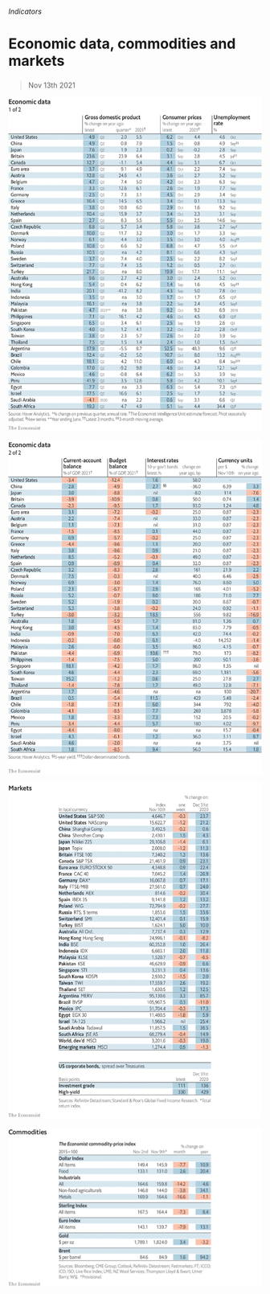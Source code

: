 ###### Indicators

# Economic data, commodities and markets 

#####  

> Nov 13th 2021 

![image](images/20211113_int101.png) 


![image](images/20211113_int102.png) 


![image](images/20211113_int201.png) 


![image](images/20211113_int401.png) 


